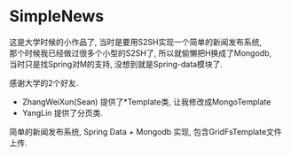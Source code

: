 SimpleNews
==========

这是大学时候的小作品了, 当时是要用S2SH实现一个简单的新闻发布系统,  
那个时候我已经做过很多个小型的S2SH了, 所以就偷懒把H换成了Mongodb,  
当时只是找Spring对M的支持, 没想到就是Spring-data模块了.

感谢大学的2个好友.
- ZhangWeiXun(Sean) 提供了*Template类, 让我修改成MongoTemplate
- YangLin 提供了分页类.


简单的新闻发布系统, Spring Data + Mongodb 实现, 包含GridFsTemplate文件上传.
